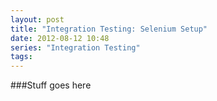 ```yaml
---
layout: post
title: "Integration Testing: Selenium Setup"
date: 2012-08-12 10:48
series: "Integration Testing"
tags: 
---
```

###Stuff goes here